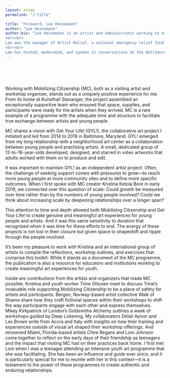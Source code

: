 ```yaml
---
layout: essay
permalink: "/:title"

title: "Foreword, Lee Heinemann"
author: "Lee Heinemann"
author-bio: "Lee Heinemann is an artist and administrator working to expand opportunities for artists. In 2014, he founded Get Your Life!—a collaborative, youth-centred video production company that put practising artists to work producing projects written, designed, and directed by middle school students in Baltimore, Maryland. He worked as the Education Director of the Baltimore nomadic museum The Contemporary, which produced Get Your Life! in 2016 and 2017. Get Your Life! was in residence in the Baltimore Museum of Art with an exhibition, publication, and a series of public programs from 2018 to 2019.
<br><br>
Lee was the manager of Artist Relief, a national emergency relief fund that distributed over $23 million to artists at the beginning of the Covid-19 pandemic. He served as Initiatives Manager at United States Artists, contributing to the research, development, and administration of new resource programmes including Disability Futures and the Maxwell/Hanrahan Awards in Craft. He is now Program Director of the artist-led organization A Blade of Grass.
<br><br>
Lee has hosted, moderated, and spoken in conversations at the Baltimore School for the Arts, Creative Time Summit, and the DisUniversity lecture series in collaboration with Dis and the Baltimore Museum of Art. He has created programming for a range of cultural organizations including Oolite Arts and Kunsthall Stavanger and produced public artist commissions with the City of Miami Beach and the High Line, New York. He is a Presidential Scholar in the Arts and received a BFA in Interdisciplinary Sculpture from the Maryland Institute College of Art."
---
```


<br><br><br><br>
Working with Mobilizing Citizenship (MC), both as a visiting artist and workshop organiser, stands out as a uniquely positive experience for me. From its home at Kunsthall Stavanger, the project assembled an exceptionally supportive team who ensured that space, supplies, and participants were ready for the artists when they arrived. MC is a rare example of a programme with the adequate time and structure to facilitate true exchange between artists and young people.


MC shares a vision with Get Your Life! (GYL!), the collaborative art project I initiated and led from 2014 to 2019 in Baltimore, Maryland. GYL! emerged from my long relationship with a neighborhood art center as a collaboration between young people and practising artists. A small, dedicated group of 12-to-16-year-olds developed, designed, and starred in video artworks that adults worked with them on to produce and edit. 


It was important to maintain GYL! as an independent artist project. Often, the challenge of seeking support comes with pressures to grow—to reach more young people at more community sites and to define more specific outcomes. When I first spoke with MC creator Kristina Ketola Bore in early 2019, we connected over this question of scale: Could growth be measured over time rather than by the numbers of young people involved? Could we think about increasing scale by deepening relationships over a longer span? 


This attention to time and depth allowed both Mobilizing Citizenship and Get Your Life! to create genuine and meaningful art experiences for young people and artists. And it was this same  sensitivity to duration that recognised when it was time for these efforts to end. The energy of these projects is not lost in their closure but given space to shapeshift and ripple through the people involved. 


It’s been my pleasure to work with Kristina and an international group of artists to compile the reflections, workshop outlines, and exercises that comprise this toolkit. While it stands as a document of the MC programme, the publication is also a resource for educators and institutions working to create meaningful art experiences for youth. 


Inside are contributions from the artists and organizers that made MC possible. Kristina and youth worker Trine Ottosen meet to discuss Trine’s invaluable role supporting Mobilizing Citizenship to be a place of safety for artists and participants. Bergen, Norway–based artist collective Walk of Shame share how they craft fictional spaces within their workshops to shift the way participants engage with each other and express themselves. Mikey Kirkpatrick of London’s Goldsmiths Alchemy outlines a week of workshops guided by Deep Listening. My collaborators Delali Ayivor and Lex Brown write from Accra and Italy with insights on how their training and experiences outside of visual art shaped their workshop offerings. And renowned Miami, Florida–based artists Chire Regans and Loni Johnson come together to reflect on the early days of their friendship as teenagers and the impact that visiting MC had on their practices back home. I first met Loni when I was a teenager attending an intensive youth art programme that she was facilitating. She has been an influence and guide ever since, and it is particularly special for me to reunite with her in this context—it is a testament to the power of these programmes to create authentic and enduring relationships.
